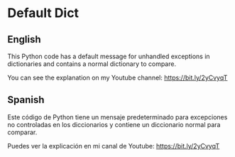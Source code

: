 # Default Dict
## English
This Python code has a default message for unhandled exceptions in dictionaries and contains a normal dictionary to compare.

You can see the explanation on my Youtube channel:
https://bit.ly/2yCvyqT

## Spanish
Este código de Python tiene un mensaje predeterminado para excepciones no controladas en los diccionarios y contiene un diccionario normal para comparar.

Puedes ver la explicación en mi canal de Youtube:
https://bit.ly/2yCvyqT

